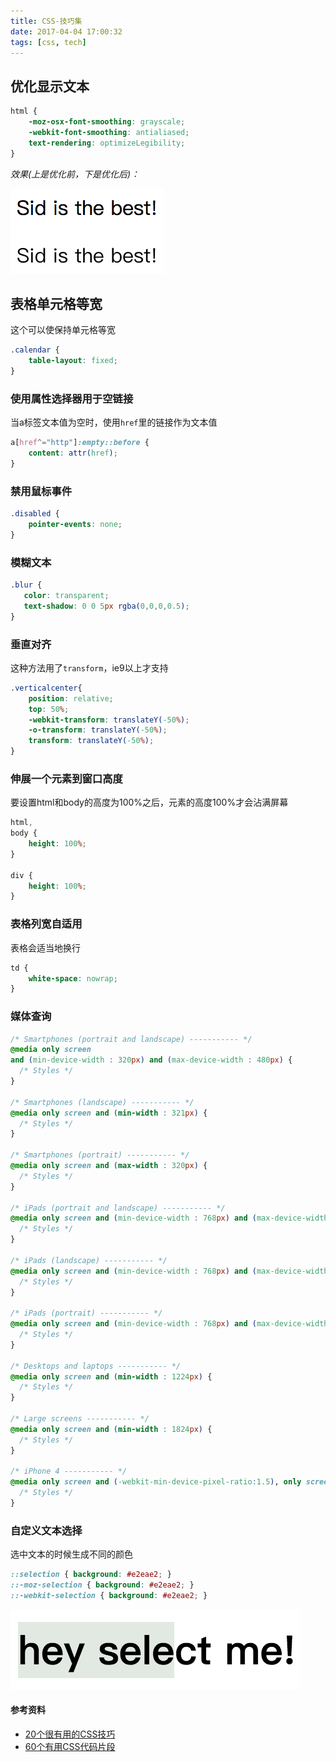 ```yaml
---
title: CSS-技巧集
date: 2017-04-04 17:00:32
tags: [css, tech]
---
```


## 优化显示文本

```css
html {
    -moz-osx-font-smoothing: grayscale;
    -webkit-font-smoothing: antialiased;
    text-rendering: optimizeLegibility;
}
```
*效果(上是优化前，下是优化后)：*

![1](/images/css-tips/css-tips-1.png)

## 表格单元格等宽

这个可以使保持单元格等宽

```css
.calendar {
    table-layout: fixed;
}
```

### 使用属性选择器用于空链接

当a标签文本值为空时，使用`href`里的链接作为文本值

```css
a[href^="http"]:empty::before {
    content: attr(href);
}
```

### 禁用鼠标事件

```css
.disabled {
    pointer-events: none;
}
```

### 模糊文本

```css
.blur {
   color: transparent;
   text-shadow: 0 0 5px rgba(0,0,0,0.5);
}
```

### 垂直对齐

这种方法用了`transform`，ie9以上才支持

```css
.verticalcenter{
    position: relative;
    top: 50%;
    -webkit-transform: translateY(-50%);
    -o-transform: translateY(-50%);
    transform: translateY(-50%);
}
```

### 伸展一个元素到窗口高度

要设置html和body的高度为100%之后，元素的高度100%才会沾满屏幕

```css
html,
body {
    height: 100%;
}

div {
    height: 100%;
}
```

### 表格列宽自适用

表格会适当地换行

```css
td {
    white-space: nowrap;
}
```

### 媒体查询

```css
/* Smartphones (portrait and landscape) ----------- */
@media only screen
and (min-device-width : 320px) and (max-device-width : 480px) {
  /* Styles */
}

/* Smartphones (landscape) ----------- */
@media only screen and (min-width : 321px) {
  /* Styles */
}

/* Smartphones (portrait) ----------- */
@media only screen and (max-width : 320px) {
  /* Styles */
}

/* iPads (portrait and landscape) ----------- */
@media only screen and (min-device-width : 768px) and (max-device-width : 1024px) {
  /* Styles */
}

/* iPads (landscape) ----------- */
@media only screen and (min-device-width : 768px) and (max-device-width : 1024px) and (orientation : landscape) {
  /* Styles */
}

/* iPads (portrait) ----------- */
@media only screen and (min-device-width : 768px) and (max-device-width : 1024px) and (orientation : portrait) {
  /* Styles */
}

/* Desktops and laptops ----------- */
@media only screen and (min-width : 1224px) {
  /* Styles */
}

/* Large screens ----------- */
@media only screen and (min-width : 1824px) {
  /* Styles */
}

/* iPhone 4 ----------- */
@media only screen and (-webkit-min-device-pixel-ratio:1.5), only screen and (min-device-pixel-ratio:1.5) {
  /* Styles */
}
```

### 自定义文本选择

选中文本的时候生成不同的颜色

```css
::selection { background: #e2eae2; }
::-moz-selection { background: #e2eae2; }
::-webkit-selection { background: #e2eae2; }
```

![2](/images/css-tips/css-tips-2.png)

#### 参考资料
* [20个很有用的CSS技巧](http://caibaojian.com/useful-css-tips.html)
* [60个有用CSS代码片段](https://segmentfault.com/a/1190000002773955)
